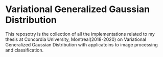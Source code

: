 # Variational Generalized Gaussian Distribution
This reposotry is the collection of all the implementations related to my thesis at Concordia University, Montreal(2018-2020) on Variational Generalized Gaussian Distribution with applicatoins to image processing and classification. 

